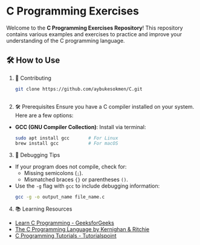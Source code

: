 # C Programming Exercises

Welcome to the **C Programming Exercises Repository**! This repository contains various examples and exercises to practice and improve your understanding of the C programming language.

## 🛠 How to Use

1. 🤝 Contributing
   ```bash
   git clone https://github.com/aybukesokmen/C.git
      
2. 🛠 Prerequisites
Ensure you have a C compiler installed on your system. Here are a few options:
- **GCC (GNU Compiler Collection)**: Install via terminal:
  ```bash
  sudo apt install gcc       # For Linux
  brew install gcc           # For macOS
  
3. 🐞 Debugging Tips
- If your program does not compile, check for:
  - Missing semicolons (`;`).
  - Mismatched braces `{}` or parentheses `()`.
- Use the `-g` flag with `gcc` to include debugging information:
  ```bash
  gcc -g -o output_name file_name.c
  
4. 📚 Learning Resources
- [Learn C Programming - GeeksforGeeks](https://www.geeksforgeeks.org/c-programming-language/)
- [The C Programming Language by Kernighan & Ritchie](https://en.wikipedia.org/wiki/The_C_Programming_Language)
- [C Programming Tutorials - Tutorialspoint](https://www.tutorialspoint.com/cprogramming/)
